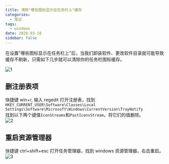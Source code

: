 ```yaml
---
title: 清除"哪些图标显示在任务栏上"缓存
categories:
  - 笔记
tags:
  - windows
date: 2020-03-18
sidebar: false
---
```


在设置"哪些图标显示在任务栏上"后，当我们卸装软件、更改软件目录就可能导致缓存不刷新，只需如下几步就可以清除你的任务栏图标缓存。

<!--more-->

![1][]

## 删注册表项

快捷键 win+r, 输入 regedit 打开注册表，找到  
`HKEY_CURRENT_USER\Software\Classes\Local Settings\Software\Microsoft\Windows\CurrentVersion\TrayNotify`  
找到以下两个键值`IconStreams`和`PastIconsStream`，将它们的值删除。  
![2][]

## 重启资源管理器

快捷键 ctrl+shift+esc 打开任务管理器，找到 windows 资源管理器，右击重启。  
![3][]

[1]: https://i.loli.net/2021/11/26/ZRnJsLxaT1dKi8G.png
[2]: https://i.loli.net/2021/11/26/Ae8ubLYljKiyxsn.png
[3]: https://i.loli.net/2021/11/26/BZyhs4me3dcxuiE.png
